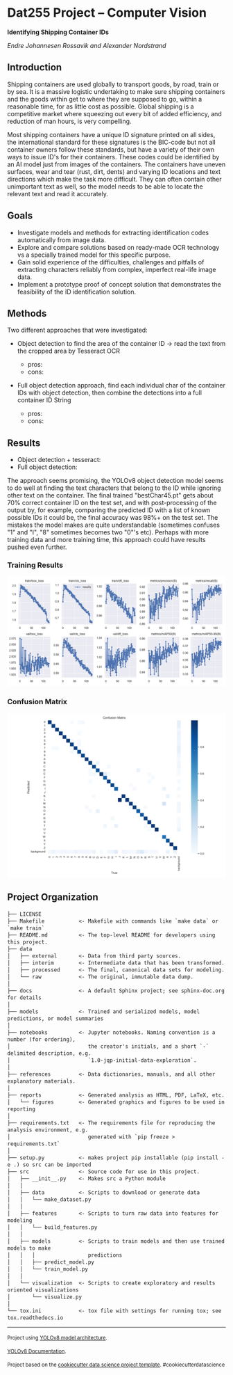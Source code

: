 # Dat255 Project – Computer Vision 

**Identifying Shipping Container IDs**

_Endre Johannesen Rossavik and Alexander Nordstrand_

## Introduction

Shipping containers are used globally to transport goods, by road, train or by sea. It is a massive logistic undertaking to make sure shipping containers and the goods within get to where they are supposed to go, within a reasonable time, for as little cost as possible. Global shipping is a competitive market where squeezing out every bit of added efficiency, and reduction of man hours, is very compelling.

Most shipping containers have a unique ID signature printed on all sides, the international standard for these signatures is the BIC-code but not all container owners follow these standards, but have a variety of their own ways to issue ID's for their containers. These codes could be identified by an AI model just from images of the containers. The containers have uneven surfaces, wear and tear (rust, dirt, dents) and varying ID locations and text directions which make the task more difficult. They can often contain other unimportant text as well, so the model needs to be able to locate the relevant text and read it accurately.

## Goals

- Investigate models and methods for extracting identification codes automatically from image data.
- Explore and compare solutions based on ready-made OCR technology vs a specially trained model for this specific purpose.
- Gain solid experience of the difficulties, challenges and pitfalls of extracting characters reliably from complex, imperfect real-life image data.
- Implement a prototype proof of concept solution that demonstrates the feasibility of the ID identification solution.

## Methods

Two different approaches that were investigated:

- Object detection to find the area of the container ID -> read the text from the cropped area by Tesseract OCR
  - pros:
  - cons:

- Full object detection approach, find each individual char of the container IDs with object detection, then combine the detections into a full container ID String
  - pros:
  - cons:

## Results

- Object detection + tesseract:
- Full object detection:

The approach seems promising, the YOLOv8 object detection model seems to do well at finding the text characters that belong to the ID while ignoring other text on the container. The final trained "bestChar45.pt" gets about 70% correct container ID on the test set, and with post-processing of the output by, for example, comparing the predicted ID with a list of known possible IDs it could be, the final accuracy was 98%+ on the test set. The mistakes the model makes are quite understandable (sometimes confuses "1" and "I", "8" sometimes becomes two "0"'s etc). Perhaps with more training data and more training time, this approach could have results pushed even further.

### Training Results

![Training Results](https://github.com/587763/Container-identification/blob/main/reports/figures/bestChar45TrainingResults/results.png?raw=true)

### Confusion Matrix

![Confusion Matrix](https://github.com/587763/Container-identification/blob/main/reports/figures/bestChar45TrainingResults/confusion_matrix.png?raw=true)



Project Organization
------------

    ├── LICENSE
    ├── Makefile           <- Makefile with commands like `make data` or `make train`
    ├── README.md          <- The top-level README for developers using this project.
    ├── data
    │   ├── external       <- Data from third party sources.
    │   ├── interim        <- Intermediate data that has been transformed.
    │   ├── processed      <- The final, canonical data sets for modeling.
    │   └── raw            <- The original, immutable data dump.
    │
    ├── docs               <- A default Sphinx project; see sphinx-doc.org for details
    │
    ├── models             <- Trained and serialized models, model predictions, or model summaries
    │
    ├── notebooks          <- Jupyter notebooks. Naming convention is a number (for ordering),
    │                         the creator's initials, and a short `-` delimited description, e.g.
    │                         `1.0-jqp-initial-data-exploration`.
    │
    ├── references         <- Data dictionaries, manuals, and all other explanatory materials.
    │
    ├── reports            <- Generated analysis as HTML, PDF, LaTeX, etc.
    │   └── figures        <- Generated graphics and figures to be used in reporting
    │
    ├── requirements.txt   <- The requirements file for reproducing the analysis environment, e.g.
    │                         generated with `pip freeze > requirements.txt`
    │
    ├── setup.py           <- makes project pip installable (pip install -e .) so src can be imported
    ├── src                <- Source code for use in this project.
    │   ├── __init__.py    <- Makes src a Python module
    │   │
    │   ├── data           <- Scripts to download or generate data
    │   │   └── make_dataset.py
    │   │
    │   ├── features       <- Scripts to turn raw data into features for modeling
    │   │   └── build_features.py
    │   │
    │   ├── models         <- Scripts to train models and then use trained models to make
    │   │   │                 predictions
    │   │   ├── predict_model.py
    │   │   └── train_model.py
    │   │
    │   └── visualization  <- Scripts to create exploratory and results oriented visualizations
    │       └── visualize.py
    │
    └── tox.ini            <- tox file with settings for running tox; see tox.readthedocs.io


--------

<p><small>Project using <a target="_blank" href="https://github.com/ultralytics/ultralytics">YOLOv8 model architecture</a>. </small></p>
<p><small><a target="_blank" href="https://docs.ultralytics.com/">YOLOv8 Documentation</a>. </small></p>

<p><small>Project based on the <a target="_blank" href="https://drivendata.github.io/cookiecutter-data-science/">cookiecutter data science project template</a>. #cookiecutterdatascience</small></p>

